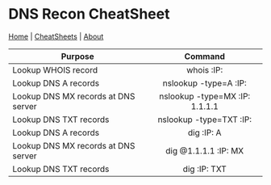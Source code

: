 # DNS Recon CheatSheet
[Home](../index.md) | [CheatSheets](../cheatsheets.md) | [About](../about.md)

| Purpose                               | Command                                          |
| ------------------------------------- | :---------------------------------------------:  |
|   Lookup WHOIS record                 |    whois :IP:                                   |             
|   Lookup DNS A records                |    nslookup -type=A :IP:                        |          
|   Lookup DNS MX records at DNS server |    nslookup -type=MX :IP: 1.1.1.1               | 
|   Lookup DNS TXT records              |    nslookup -type=TXT :IP:                      | 
|   Lookup DNS A records                |    dig :IP: A                                   | 
|   Lookup DNS MX records at DNS server |    dig @1.1.1.1 :IP: MX                         | 
|   Lookup DNS TXT records              |    dig :IP: TXT                                 | 
